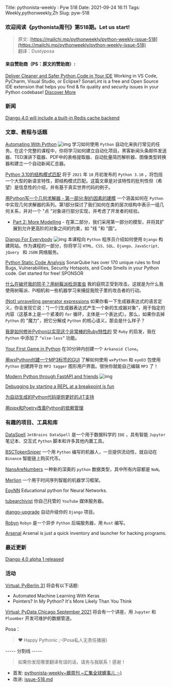 Title: pythonista-weekly : Pyw 518
Date: 2021-09-24 16:11
Tags: Weekly,pythonweekly,Zh 
Slug: pyw-518


### 欢迎阅读《pythonista周刊》第518期。Let us start!


>原文: [https://mailchi.mp/pythonweekly/python-weekly-issue-518](https://mailchi.mp/pythonweekly/python-weekly-issue-518)  
>翻译：Dustyposa

#### 来自赞助商（PS：原文的赞助商）:

[Deliver Cleaner and Safer Python Code in Your IDE](https://www.sonarlint.org/?utm_source=pythonweekly&utm_medium=paid&utm_campaign=python&utm_content=primary-0923)
Working in VS Code, PyCharm, Visual Studio, or Eclipse? SonarLint is a free and Open Source IDE extension that helps you find & fix quality and security issues in your Python codebase! [Discover More](https://www.sonarlint.org/?utm_source=pythonweekly&utm_medium=paid&utm_campaign=python&utm_content=primary-0923)

### 新闻

[Django 4.0 will include a built-in Redis cache backend](https://github.com/django/django/pull/14437)

### 文章、教程与话题

[Automating With Python](https://www.youtube.com/watch?v=s8XjEuplx_U) ![img](https://mcusercontent.com/e2e180baf855ac797ef407fc7/images/af76283a-6e65-436c-967a-900427cf6399.png)
学习如何使用 `Python` 自动化来执行常见的任务。在这个完整的课程中，你将学习如何建立自动化项目。黑客新闻头条邮件发送器、TED演讲下载器、PDF中的表格提取器、自动批量简历解析器、图像类型转换器和建立一个自动新闻汇总器。

[Python 3.10的结构模式匹配](https://benhoyt.com/writings/python-pattern-matching/)
将于 `2021` 年 `10` 月初发布的 `Python 3.10` ，将包括一个大型的新语言特性，即结构模式匹配。这篇文章是对该特性的批判性但（希望）是信息性的介绍，并有基于真实世界代码的例子。

[用Python写一个几何求解器 - 第一部分:制约因素的建模](https://vodden.com/posts/constraining-the-point/)
一个涵盖如何在 `Python` 中实现几何求解器的系列。第1部分探讨了我们如何在类的层次结构中表示一组几何关系，并对一个 "点 "对象进行部分实现，并考虑了开发者的经验。

- [Part 2: More Modelling](https://vodden.com/posts/pysketcher-geometric-solver-2/) - 在第二部分，我们采用第一部分的模型，并将其扩展到允许更高阶的对象之间的约束，如 "线 "和 "圆"。


[Django For Everybody](https://www.youtube.com/watch?v=o0XbHvKxw7Y) ![img](https://mcusercontent.com/e2e180baf855ac797ef407fc7/images/af76283a-6e65-436c-967a-900427cf6399.png)
本课程向 `Python` 程序员介绍如何使用 `Django` 构建网站。作为课程的一部分，你将学习 `HTML、CSS、SQL、Django、JavaScript、jQuery ` 和 `JSON` 网络服务。 

[Python Static Code Analysis](https://www.sonarqube.org/features/multi-languages/python/?utm_source=pythonweekly&utm_medium=paid&utm_campaign=python&utm_content=secondary-0923)
SonarQube has over 170 unique rules to find Bugs, Vulnerabilities, Security Hotspots, and Code Smells in your Python code. Get started for free! SPONSOR

[什么在破坏我的院子？用树莓派检测害虫](https://www.hackster.io/tjvantoll/what-s-destroying-my-yard-pest-detection-with-raspberry-pi-890c3a)
我的庭院正受到攻击。这就是为什么我使用树莓派、Pi相机和一些机器学习来捕捉我院子里的攻击者的行动。

[(Not) unravelling generator expressions](https://snarky.ca/not-unravelling-generator-expressions/)
如果你看一下生成器表达式的语言定义，你会发现它说："[一个]生成器表达式产生一个新的生成器对象"，用于指定的内容（这基本上是一个紧凑的 `for` 循环，主体是一个表达式）。那么，如果你去掉 `Python` 的 "魔力"，把它分解成 `Python` 的核心语义，那会是什么样子？

[我是如何修补Python以实现这个非常棒的Ruby特性的](https://opensource.com/article/21/9/python-else-less)
受 `Ruby` 的启发，我在 `Python` 中添加了 `“else-less”` 功能。

[Your First Game in Python](https://new.pythonforengineers.com/blog/your-first-game-in-python-in-less-than-30-minutes/)
在30分钟内创建一个 `Arkanoid Clone`。

[用wxPython创建一个MP3标签的GUI](https://www.blog.pythonlibrary.org/2021/09/22/creating-an-mp3-tagger-gui-with-wxpython/)
了解如何使用 `wxPython` 和 `eyeD3` 包使用 `Python` 创建跨平台 `MP3 tagger` 图形用户界面。很快你就能自己编辑 `MP3` 了！ 

[Modern Python through FastAPI and friends](https://www.youtube.com/watch?v=37CcB2GBdlY) ![img](https://mcusercontent.com/e2e180baf855ac797ef407fc7/images/af76283a-6e65-436c-967a-900427cf6399.png)

[Debugging by starting a REPL at a breakpoint is fun](https://jvns.ca/blog/2021/09/16/debugging-in-a-repl-is-fun/)

[为自动生成的Python代码提供更好的JIT支持](https://www.pypy.org/posts/2021/09/jit-auto-generated-code.html)

[用pipx和Poetry改善Python的依赖管理](https://cedaei.com/posts/python-poetry-pipx/)

### 有趣的项目、工具和库


[DataSpell](https://www.jetbrains.com/dataspell/)
`JetBrains DataSpell` 是一个用于数据科学的 `IDE` ，具有智能 `Jupyter` 笔记本、交互式 `Python` 脚本和许多其他内置工具。

[BSCTokenSniper](https://github.com/BytePhoenixData/BSCTokenSniper)
一个用 `Python` 编写的机器人，一旦提供流动性，就自动在 `Binance` 智能链上购买代币。

[NansAreNumbers](https://github.com/thoppe/NansAreNumbers)
一种新的深奥的 `python` 数据类型，其中所有内容都是 `NaN`。

[Merlion](https://github.com/salesforce/Merlion)
一个用于时间序列智能的机器学习框架。

[EpyNN](https://github.com/Synthaze/EpyNN)
Educational python for Neural Networks.

[tubearchivist](https://github.com/bbilly1/tubearchivist)
你自己托管的 `YouTube` 媒体服务器。

[django-upgrade](https://github.com/adamchainz/django-upgrade)
自动升级你的 `Django` 项目。

[Robyn](https://github.com/sansyrox/robyn)
`Robyn` 是一个异步 `Python` 后端服务器，用 `Rust` 编写。

[Arsenal](https://github.com/Orange-Cyberdefense/arsenal)
Arsenal is just a quick inventory and launcher for hacking programs.

### 最近更新

[Django 4.0 alpha 1 released](https://www.djangoproject.com/weblog/2021/sep/21/django-40-alpha-1-released/)

### 活动

[Virtual: PyBerlin 31](https://www.meetup.com/PyBerlin/events/280661907/)
将会有以下话题:

- Automated Machine Learning With Keras 
- Pointers? In My Python? It's More Likely Than You Think


[Virtual: PyData Chicago September 2021](https://www.meetup.com/PyDataChi/events/280442414/)
将会有一个讲座，用 `Jupyter` 和 `Ploomber` 开发可维护的数据管道。

Posa：

> ❤️ Happy Pythonic ;-(Posa私人无责任播报)  


----- 分割线 -----

> 如果你发现哪里翻译有误的话，请务与我联系！感谢！


- 首发: [pythonista-weekly~蠎周刊 ~汇集全球蠎事儿 ;-)](http://weekly.pychina.org/python-weekly/pyw-518.html)
- 改进: [issue-518.md](https://github.com/PyChina/weekly/blob/master/content/python-weekly/issue%23518.md)

